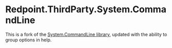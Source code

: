 # Redpoint.ThirdParty.System.CommandLine

This is a fork of the [System.CommandLine library](https://github.com/dotnet/command-line-api), updated with the ability to group options in help.
